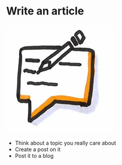 # Write an article
![Write article](photos/write-article.png)  
* Think about a topic you really care about
* Create a post on it
* Post it to a blog
